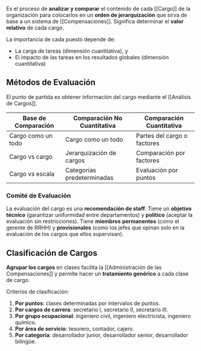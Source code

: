 Es el proceso de **analizar y comparar** el contenido de cada [[Cargo]] de la organización para colocarlos en un **orden de jerarquización** que sirva de base a un sistema de [[Compensaciones]]. Significa determinar el **valor relativo** de cada cargo.

La importancia de cada puesto depende de:

- La carga de tareas (dimensión cuantitativa), y
- El impacto de las tareas en los resultados globales (dimensión cuantitativa)

## Métodos de Evaluación

El punto de partida es obtener información del cargo mediante el [[Análisis de Cargos]].

| Base de Comparación | Comparación No Cuantitativa | Comparación Cuantitativa    |
| ------------------- | --------------------------- | --------------------------- |
| Cargo como un todo  | Cargo como un todo          | Partes del cargo o factores |
| Cargo vs cargo      | Jerarquización de cargos    | Comparación por factores    |
| Cargo vs escala     | Categorías predeterminadas  | Evaluación por puntos       |

### Comité de Evaluación

La evaluación del cargo es una **recomendación de staff**. Tiene un **objetivo** **técnico** (garantizar uniformidad entre departamentos) y **político** (aceptar la evaluación sin restricciones). Tiene **miembros** **permanentes** (como el gerente de RRHH) y **provisionales** (como los jefes que opinan solo en la evaluación de los cargos que ellos supervisan).

## Clasificación de Cargos

**Agrupar los cargos** en clases facilita la [[Administración de las Compensaciones]] y permite hacer un **tratamiento genérico** a cada clase de cargo.

Criterios de clasificación:

1. **Por puntos**: clases determinadas por intervalos de puntos.
3. **Por cargos de carrera**: secretario I, secretario II, secretario III.
4. **Por grupo ocupacional**: ingeniero civil, ingeniero electricista, ingeniero químico.
5. **Por área de servicio**: tesorero, contador, cajero.
6. **Por categoría**: desarrollador junior, desarrollador senior, desarrollador bilingüe.

